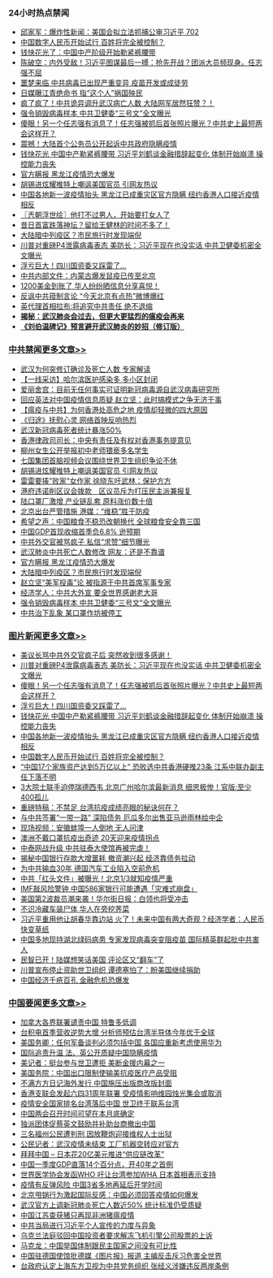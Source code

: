<div class="catlist">
<h3>24小时热点禁闻</h3>
<ul>
<li><a href="https://github.com/fqnews/bnews/blob/master/bannedvideo/20200417/1313970.md">邱家军：爆炸性新闻：美国会拟立法抓捕公审习近平 702 </a></li>
<li><a href="https://github.com/fqnews/bnews/blob/master/topimagenews/20200417/1314184.md">中国数字人民币开始试行 百姓将完全被控制？</a></li>
<li><a href="https://github.com/fqnews/bnews/blob/master/comments/20200417/1314022.md">钱快花光了：中国中产阶级开始勒紧裤腰带</a></li>
<li><a href="https://github.com/fqnews/bnews/blob/master/cbnews/20200417/1314015.md">陈破空：内外受敌！习近平图谋最后一搏：抢先开战？团派大员频现身。任志强不屈 </a></li>
<li><a href="https://github.com/fqnews/bnews/blob/master/cnnews/20200417/1313920.md">噩梦来临 中共病毒已出现严重变异 疫苗开发或成徒劳</a></li>
<li><a href="https://github.com/fqnews/bnews/blob/master/lifebaike/20200417/1314026.md">日媒曝江青绝命书 指“这个人”祸国殃民</a></li>
<li><a href="https://github.com/fqnews/bnews/blob/master/comments/20200417/1314328.md">疯了疯了！中共诡异调升武汉病亡人数  大陆网军居然狂赞？！</a></li>
<li><a href="https://github.com/fqnews/bnews/blob/master/cbnews/20200417/1314250.md">强令销毁病毒样本 中共卫健委“三号文”全文曝光</a></li>
<li><a href="https://github.com/fqnews/bnews/blob/master/topimagenews/20200417/1314408.md">傻眼！另一个任志强有消息了！任志强被抓后首张照片曝光？中共史上最短两会这样开？</a></li>
<li><a href="https://github.com/fqnews/bnews/blob/master/cbnews/20200417/1314225.md">震撼！大陆首个公务员公开起诉中共政府隐瞒疫情</a></li>
<li><a href="https://github.com/fqnews/bnews/blob/master/topimagenews/20200417/1314313.md">钱快花光 中国中产勒紧裤腰带 习近平刘鹤谈金融措辞起变化 体制开始崩溃 操控能力丧失</a></li>
<li><a href="https://github.com/fqnews/bnews/blob/master/cbnews/20200417/1314286.md">官方瞒报 黑龙江疫情恐大爆发</a></li>
<li><a href="https://github.com/fqnews/bnews/blob/master/cbnews/20200417/1314334.md">胡锡进炫耀推特上嘲讽美国官员 引网友热议</a></li>
<li><a href="https://github.com/fqnews/bnews/blob/master/topimagenews/20200417/1314299.md">中国各地新一波疫情抬头 黑龙江已成重灾区官方隐瞒 纽约香港人口接近疫情相反</a></li>
<li><a href="https://github.com/fqnews/bnews/blob/master/ssgc/20200417/1313936.md">〖兲朝浮世绘〗他打不过男人，开始要打女人了</a></li>
<li><a href="https://github.com/fqnews/bnews/blob/master/cnnews/20200417/1314297.md">昔日首富跌落神坛？留给王健林的时间不多了！</a></li>
<li><a href="https://github.com/fqnews/bnews/blob/master/cbnews/20200417/1314285.md">大陆暗中列疫区？市民旅行时发现端倪</a></li>
<li><a href="https://github.com/fqnews/bnews/blob/master/topimagenews/20200417/1314443.md">川普对重磅P4泄露病毒表态 美防长：习近平现在也没实话 中共卫健委机密全文曝光</a></li>
<li><a href="https://github.com/fqnews/bnews/blob/master/topimagenews/20200417/1314329.md">浮亏巨大！四川国资委又踩雷了…</a></li>
<li><a href="https://github.com/fqnews/bnews/blob/master/baitai/20200417/1314338.md">中共内部文件：内蒙古爆发鼠疫已传至北京</a></li>
<li><a href="https://github.com/fqnews/bnews/blob/master/cnnews/20200417/1313949.md">1200美金到账了 华人纷纷晒信息分享喜悦！</a></li>
<li><a href="https://github.com/fqnews/bnews/blob/master/cbnews/20200417/1314144.md">反讽中共箝制言论 “今天北京有点热”微博爆红</a></li>
<li><a href="https://github.com/fqnews/bnews/blob/master/cbnews/20200417/1314198.md">英代理首相拉布:将追究中共责任 绝不退缩</a></li>
<li><b><a href="https://github.com/fqnews/bnews/blob/master/comments/20200211/1275071.md" target="_blank">揭秘：武汉肺炎会过去，但更大更猛烈的瘟疫会再来</a></b></li>
<li><b><a href="https://github.com/fqnews/bnews/blob/master/comments/20200207/1272816.md" target="_blank">《刘伯温碑记》预言避开武汉肺炎的妙招（修订版）</a></b></li>
</ul>
</div>

<div class="catlist">
<h3><a href="https://github.com/fqnews/bnews/blob/master/cbnews/" target="_blank">中共禁闻</a><span><a href="https://github.com/fqnews/bnews/blob/master/cbnews/" target="_blank" rel="nofollow">更多文章>></a></span></h3>
<ul>
<li><a href="https://github.com/fqnews/bnews/blob/master/cbnews/20200418/1314534.md" target="_blank">武汉为何突修订确诊及死亡人数 专家解读</a></li>
<li><a href="https://github.com/fqnews/bnews/blob/master/cbnews/20200418/1314533.md" target="_blank">【一线采访】哈尔滨医护感染多 多小区封闭</a></li>
<li><a href="https://github.com/fqnews/bnews/blob/master/cbnews/20200418/1314512.md" target="_blank">爱丽舍宫：目前无任何事实可证明新冠病毒源自武汉病毒研究所</a></li>
<li><a href="https://github.com/fqnews/bnews/blob/master/cbnews/20200417/1314426.md" target="_blank">回应英法对中国疫情信息质疑 赵立坚：此时搞模式之争无济于事</a></li>
<li><a href="https://github.com/fqnews/bnews/blob/master/comments/20200417/1314421.md" target="_blank">【瘟疫与中共】为何香港处高危之地 疫情却轻微的四大原因</a></li>
<li><a href="https://github.com/fqnews/bnews/blob/master/cbnews/20200417/1314355.md" target="_blank">《归途》抚慰心灵 网络首映反响热烈</a></li>
<li><a href="https://github.com/fqnews/bnews/blob/master/cbnews/20200417/1314398.md" target="_blank">武汉新冠病毒死者统计暴涨50%</a></li>
<li><a href="https://github.com/fqnews/bnews/blob/master/cbnews/20200417/1314386.md" target="_blank">香港律政司司长：中央有责任及有权对香港事务提意见</a></li>
<li><a href="https://github.com/fqnews/bnews/blob/master/cbnews/20200417/1314349.md" target="_blank">柳州女生公开举报初中老师猥亵多名学生</a></li>
<li><a href="https://github.com/fqnews/bnews/blob/master/cbnews/20200417/1314348.md" target="_blank">七国集团首脑视频会议围绕世界卫生组织争论不休</a></li>
<li><a href="https://github.com/fqnews/bnews/blob/master/cbnews/20200417/1314334.md" target="_blank">胡锡进炫耀推特上嘲讽美国官员 引网友热议</a></li>
<li><a href="https://github.com/fqnews/bnews/blob/master/cbnews/20200417/1314333.md" target="_blank">雷雷要揍”败家“女作家 徐晓东吁武林：保护方方</a></li>
<li><a href="https://github.com/fqnews/bnews/blob/master/cbnews/20200417/1314332.md" target="_blank">港府违诺削区议会拨款　区议员斥为打压民主派兼报复</a></li>
<li><a href="https://github.com/fqnews/bnews/blob/master/cbnews/20200417/1314330.md" target="_blank">陆口罩厂激增 产业链乱套 原料涨价数十倍</a></li>
<li><a href="https://github.com/fqnews/bnews/blob/master/cbnews/20200417/1314326.md" target="_blank">北京出台严管措施 港媒：“维稳”胜于防疫</a></li>
<li><a href="https://github.com/fqnews/bnews/blob/master/cbnews/20200417/1314325.md" target="_blank">希望之声：中国粮食不稳恐改朝换代 全球粮食安全靠三国</a></li>
<li><a href="https://github.com/fqnews/bnews/blob/master/cbnews/20200417/1314324.md" target="_blank">中国GDP首现收缩首季负6.8% 逊预期</a></li>
<li><a href="https://github.com/fqnews/bnews/blob/master/cbnews/20200417/1314318.md" target="_blank">中共外交官被骂疯子 私信“求赞”细节曝光</a></li>
<li><a href="https://github.com/fqnews/bnews/blob/master/cbnews/20200417/1314300.md" target="_blank">武汉肺炎中共死亡人数修改 网友：还是不靠谱</a></li>
<li><a href="https://github.com/fqnews/bnews/blob/master/cbnews/20200417/1314286.md" target="_blank">官方瞒报 黑龙江疫情恐大爆发</a></li>
<li><a href="https://github.com/fqnews/bnews/blob/master/cbnews/20200417/1314285.md" target="_blank">大陆暗中列疫区？市民旅行时发现端倪</a></li>
<li><a href="https://github.com/fqnews/bnews/blob/master/cbnews/20200417/1314280.md" target="_blank">赵立坚“美军投毒”论 被指源于中共首席军事专家</a></li>
<li><a href="https://github.com/fqnews/bnews/blob/master/cbnews/20200417/1314262.md" target="_blank">经济学人：中共大外宣 要全世界感谢老大哥</a></li>
<li><a href="https://github.com/fqnews/bnews/blob/master/cbnews/20200417/1314250.md" target="_blank">强令销毁病毒样本 中共卫健委“三号文”全文曝光</a></li>
<li><a href="https://github.com/fqnews/bnews/blob/master/cbnews/20200417/1314243.md" target="_blank">中共治下乱象 某口罩作坊被停工</a></li>

</ul>
</div>
<div class="catlist">
<h3><a href="https://github.com/fqnews/bnews/blob/master/topimagenews/" target="_blank">图片新闻</a><span><a href="https://github.com/fqnews/bnews/blob/master/topimagenews/" target="_blank" rel="nofollow">更多文章>></a></span></h3>
<ul>
<li><a href="https://github.com/fqnews/bnews/blob/master/topimagenews/20200417/1314462.md" target="_blank">美议长骂中共外交官疯子后 突然收到很多感谢！</a></li>
<li><a href="https://github.com/fqnews/bnews/blob/master/topimagenews/20200417/1314443.md" target="_blank">川普对重磅P4泄露病毒表态 美防长：习近平现在也没实话 中共卫健委机密全文曝光</a></li>
<li><a href="https://github.com/fqnews/bnews/blob/master/topimagenews/20200417/1314408.md" target="_blank">傻眼！另一个任志强有消息了！任志强被抓后首张照片曝光？中共史上最短两会这样开？</a></li>
<li><a href="https://github.com/fqnews/bnews/blob/master/topimagenews/20200417/1314329.md" target="_blank">浮亏巨大！四川国资委又踩雷了…</a></li>
<li><a href="https://github.com/fqnews/bnews/blob/master/topimagenews/20200417/1314313.md" target="_blank">钱快花光 中国中产勒紧裤腰带 习近平刘鹤谈金融措辞起变化 体制开始崩溃 操控能力丧失</a></li>
<li><a href="https://github.com/fqnews/bnews/blob/master/topimagenews/20200417/1314299.md" target="_blank">中国各地新一波疫情抬头 黑龙江已成重灾区官方隐瞒 纽约香港人口接近疫情相反</a></li>
<li><a href="https://github.com/fqnews/bnews/blob/master/topimagenews/20200417/1314184.md" target="_blank">中国数字人民币开始试行 百姓将完全被控制？</a></li>
<li><a href="https://github.com/fqnews/bnews/blob/master/topimagenews/20200416/1313809.md" target="_blank">“中国17个家族资产达到5万亿以上” 恐败选中共香港硬推23条 江系中联办副主任下落不明</a></li>
<li><a href="https://github.com/fqnews/bnews/blob/master/topimagenews/20200416/1313717.md" target="_blank">3大院士联手迫停瑞德西韦 北京广州哈尔滨最新消息 细思极惨！官版:至少400孤儿</a></li>
<li><a href="https://github.com/fqnews/bnews/blob/master/comments/20200416/1313693.md" target="_blank">重磅特稿：不禁足 台湾抗疫成绩亮眼的秘诀何在？</a></li>
<li><a href="https://github.com/fqnews/bnews/blob/master/topimagenews/20200416/1313706.md" target="_blank">与中共签署“一带一路” 深陷债务 厄瓜多尔出售亚马逊雨林给中企</a></li>
<li><a href="https://github.com/fqnews/bnews/blob/master/topimagenews/20200416/1313705.md" target="_blank">现场视频：安徽蚌埠一人倒地 无人问津</a></li>
<li><a href="https://github.com/fqnews/bnews/blob/master/topimagenews/20200416/1313704.md" target="_blank">澳洲不戴口罩抗疫出奇迹 20天迎来疫情拐点</a></li>
<li><a href="https://github.com/fqnews/bnews/blob/master/topimagenews/20200416/1313647.md" target="_blank">中泰网战升级 中共驻泰大使馆再被完虐！</a></li>
<li><a href="https://github.com/fqnews/bnews/blob/master/topimagenews/20200416/1313534.md" target="_blank">揭秘中国银行存款大增噩耗 撤资潮兴起 经济靠债务拉动</a></li>
<li><a href="https://github.com/fqnews/bnews/blob/master/topimagenews/20200416/1313495.md" target="_blank">为中共输血30年 德国汽车工业陷入空前危机</a></li>
<li><a href="https://github.com/fqnews/bnews/blob/master/topimagenews/20200416/1313275.md" target="_blank">中共「红头文件」被曝光！北京1/3就知疫情严重</a></li>
<li><a href="https://github.com/fqnews/bnews/blob/master/topimagenews/20200415/1313161.md" target="_blank">IMF敲风险警钟 中国586家银行可能遭遇「灾难式崩盘」</a></li>
<li><a href="https://github.com/fqnews/bnews/blob/master/topimagenews/20200415/1313160.md" target="_blank">美国第2波裁员潮来袭！华尔街日报：白领也将受冲击</a></li>
<li><a href="https://github.com/fqnews/bnews/blob/master/topimagenews/20200415/1313159.md" target="_blank">不识冷藏车装尸体 华人在旁挖荠菜</a></li>
<li><a href="https://github.com/fqnews/bnews/blob/master/topimagenews/20200415/1313139.md" target="_blank">习近平重用他让胡春华靠边站 火了！未来中国有两大奇观？经济学者：人民币快变草纸</a></li>
<li><a href="https://github.com/fqnews/bnews/blob/master/topimagenews/20200415/1313098.md" target="_blank">中国多地现持湖北绿码病患 专家发现病毒突变阻疫苗 国际精英群起批中共害人</a></li>
<li><a href="https://github.com/fqnews/bnews/blob/master/topimagenews/20200415/1312931.md" target="_blank">民智已开！陆媒想笑话美国 评论区又“翻车”了</a></li>
<li><a href="https://github.com/fqnews/bnews/blob/master/topimagenews/20200415/1312923.md" target="_blank">川普宣布停止资助世卫组织 谭德塞怕了：盼美国继续捐助</a></li>
<li><a href="https://github.com/fqnews/bnews/blob/master/topimagenews/20200415/1312903.md" target="_blank">中国经济千疮百孔 金融危机恐爆发</a></li>

</ul>
</div>
<div class="catlist">
<h3><a href="https://github.com/fqnews/bnews/blob/master/headline/" target="_blank">中国要闻</a><span><a href="https://github.com/fqnews/bnews/blob/master/headline/" target="_blank" rel="nofollow">更多文章>></a></span></h3>
<ul>
<li><a href="https://github.com/fqnews/bnews/blob/master/headline/20200418/1314537.md" target="_blank">加拿大各界联署谴责中国   特鲁多低调</a></li>
<li><a href="https://github.com/fqnews/bnews/blob/master/headline/20200418/1314514.md" target="_blank">台积电首季营收逆势大增  分析师预估台湾半导体今年优于全球</a></li>
<li><a href="https://github.com/fqnews/bnews/blob/master/headline/20200418/1314513.md" target="_blank">美国务卿：任何军备谈判必须包括中国 各国应重新考虑使用华为</a></li>
<li><a href="https://github.com/fqnews/bnews/blob/master/headline/20200418/1314511.md" target="_blank">国际追责升温   法、英公开质疑中国隐瞒疫情</a></li>
<li><a href="https://github.com/fqnews/bnews/blob/master/headline/20200418/1314510.md" target="_blank">美记者：挺台参与世卫遭拒 美断金援内幕之一</a></li>
<li><a href="https://github.com/fqnews/bnews/blob/master/headline/20200418/1314509.md" target="_blank">美国务院：中国出口限制使输美抗疫医疗产品受阻</a></li>
<li><a href="https://github.com/fqnews/bnews/blob/master/headline/20200418/1314508.md" target="_blank">不满方方日记海外发行 中国施压出版商改版封面</a></li>
<li><a href="https://github.com/fqnews/bnews/blob/master/headline/20200418/1314507.md" target="_blank">香港支联会发起六四31周年联署 受疫情影响维园烛光集会或取消</a></li>
<li><a href="https://github.com/fqnews/bnews/blob/master/headline/20200418/1314502.md" target="_blank">疫情安全国家排名台湾落后中国  世卫终于联系台湾</a></li>
<li><a href="https://github.com/fqnews/bnews/blob/master/headline/20200418/1314496.md" target="_blank">中国两会召开时间可望在本月底确定</a></li>
<li><a href="https://github.com/fqnews/bnews/blob/master/headline/20200418/1314491.md" target="_blank">独派团体促蔡英文鼓励并补助台商撤出中国</a></li>
<li><a href="https://github.com/fqnews/bnews/blob/master/headline/20200418/1314490.md" target="_blank">三名福州公民遭判刑    因放鞭炮迎接维权人士出狱</a></li>
<li><a href="https://github.com/fqnews/bnews/blob/master/headline/20200418/1314484.md" target="_blank">公民记者：武汉疫情未结束  工厂机器空转应对官方</a></li>
<li><a href="https://github.com/fqnews/bnews/blob/master/headline/20200417/1314479.md" target="_blank">拜拜中国 &#8211; 日本花20亿美元推进“供应链改革”</a></li>
<li><a href="https://github.com/fqnews/bnews/blob/master/headline/20200417/1314478.md" target="_blank">中国一季度GDP直落14个百分点，开40年之首例</a></li>
<li><a href="https://github.com/fqnews/bnews/blob/master/headline/20200417/1314476.md" target="_blank">世界医学协会发函WHO 吁让台湾参加WHA 日本首相表示支持</a></li>
<li><a href="https://github.com/fqnews/bnews/blob/master/headline/20200417/1314475.md" target="_blank">疫情有反弹风险 中国3省多地再延后开学时间</a></li>
<li><a href="https://github.com/fqnews/bnews/blob/master/headline/20200417/1314474.md" target="_blank">北京甩锅行为激起国际反感：中国必须回答疫情如何爆发</a></li>
<li><a href="https://github.com/fqnews/bnews/blob/master/headline/20200417/1314473.md" target="_blank">武汉官方上调新冠肺炎死亡人数近50% 统计标准仍受质疑</a></li>
<li><a href="https://github.com/fqnews/bnews/blob/master/headline/20200417/1314465.md" target="_blank">中国江苏查获猪只再现非洲猪瘟疫情</a></li>
<li><a href="https://github.com/fqnews/bnews/blob/master/headline/20200417/1314429.md" target="_blank">中共当局进行习近平个人宣传的力度与异象</a></li>
<li><a href="https://github.com/fqnews/bnews/blob/master/headline/20200417/1314420.md" target="_blank">乌克兰法庭驳回中国投资者要求解冻飞机引擎公司股票的上诉</a></li>
<li><a href="https://github.com/fqnews/bnews/blob/master/headline/20200417/1314413.md" target="_blank">马克龙：中国举国体制跟民主国家之间没有可比性</a></li>
<li><a href="https://github.com/fqnews/bnews/blob/master/headline/20200417/1314412.md" target="_blank">中国驻德国使馆批德媒《图片报》报道       主编反击斥习危害全世界</a></li>
<li><a href="https://github.com/fqnews/bnews/blob/master/headline/20200417/1314400.md" target="_blank">台政府认定上海东方卫视为中共党务组织       张经义涉嫌违反两岸条例</a></li>

</ul>
</div>